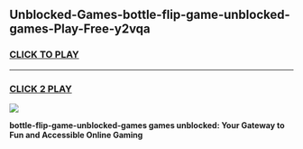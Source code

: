 
## Unblocked-Games-bottle-flip-game-unblocked-games-Play-Free-y2vqa
<h3>
<a href="https://premium76.site?title=bottle-flip-game-unblocked-games&ref=24M">CLICK TO PLAY</a></h3>
<hr>

<h3>
<a href="https://premium76.site?title=bottle-flip-game-unblocked-games&ref=24M">CLICK 2 PLAY</a>
  
</h3>

<a href="https://premium76.site?title=bottle-flip-game-unblocked-games&ref=24M"><img src="https://clearcache.store/games.png"></a>


**bottle-flip-game-unblocked-games games unblocked: Your Gateway to Fun and Accessible Online Gaming**
